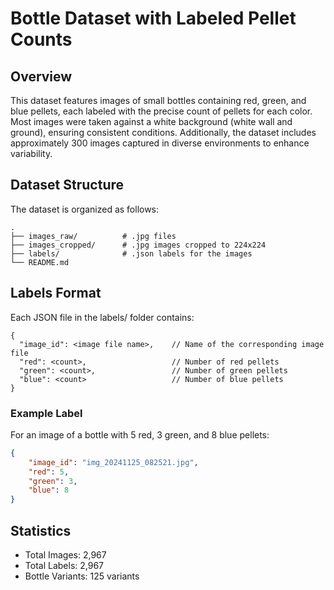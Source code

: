 # **Bottle Dataset with Labeled Pellet Counts**

## **Overview**

This dataset features images of small bottles containing red, green, and blue pellets, each labeled with the precise count of pellets for each color. Most images were taken against a white background (white wall and ground), ensuring consistent conditions. Additionally, the dataset includes approximately 300 images captured in diverse environments to enhance variability.


## **Dataset Structure**

The dataset is organized as follows:

    .
    ├── images_raw/          # .jpg files
    ├── images_cropped/      # .jpg images cropped to 224x224
    ├── labels/           	 # .json labels for the images
    └── README.md

## **Labels Format**

Each JSON file in the labels/ folder contains:

```
{
  "image_id": <image file name>,    // Name of the corresponding image file
  "red": <count>,                   // Number of red pellets
  "green": <count>,                 // Number of green pellets
  "blue": <count>                   // Number of blue pellets
}
```

### **Example Label**

For an image of a bottle with 5 red, 3 green, and 8 blue pellets:

```json
{
    "image_id": "img_20241125_082521.jpg",
    "red": 5,
    "green": 3,
    "blue": 8
}
```

## **Statistics**

- Total Images: 2,967
- Total Labels: 2,967
- Bottle Variants: 125 variants

